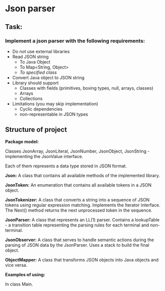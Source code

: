 # Json parser #

## Task: ##
### Implement a json parser with the following requirements: ###
- Do not use external libraries
- Read JSON string
    - To Java Object
    - To Map<String, Object>
    - *To specified class*
- Convert Java object to JSON string
- Library should support
    - Classes with fields (primitives, boxing types, null, arrays, classes)
    - Arrays
    - Collections
- Limitations (you may skip implementation)
    - Cyclic dependencies
    - non-representable in JSON types

## Structure of project ##

**Package model:**

Classes JsonArray, JsonLiteral, JsonNumber, JsonObject, JsonString - implementing the JsonValue interface.

Each of them represents a data type stored in JSON format.

**Json:** A class that contains all available methods of the implemented library.

**JsonToken:** An enumeration that contains all available tokens in a JSON object.

**JsonTokenizer:** A class that converts a string into a sequence of JSON tokens using regular expression matching. Implements the Iterator interface. The Next() method returns the next unprocessed token in the sequence.

**JsonParser:** A class that represents an LL(1) parser. Contains a lookupTable - a transition table representing the parsing rules for each terminal and non-terminal.

**JsonObserver:** A class that serves to handle semantic actions during the parsing of JSON data by the JsonParser. Uses a stack to build the final object.

**ObjectMapper:** A class that transforms JSON objects into Java objects and vice versa.


**Examples of using:**

In class Main.